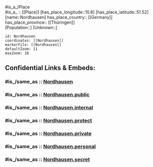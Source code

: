 ﻿---
confidential: public
isDeleted: false
location:
- 51.52
- 10.8
mapmarker: city
mapzoom:
- 7
- 12
SpocWebEntityId: 32948
tags:
- geo/City
type: City
---

#is_a_/Place  
#is_a_ :: [[Place]] 
[has_place_longitude::10.8] 
[has_place_latitude::51.52] 
[name::Nordhausen] 
has_place_country:: [[Germany]]  
has_place_province:: [[Thüringen]]  
[Population::] 
[Unknown::] 


```leaflet
id: Nordhausen
coordinates: [[Nordhausen]] 
markerFile: [[Nordhausen]] 
defaultZoom: 11 
maxZoom: 18
```


## Confidential Links & Embeds: 

### #is_/same_as :: [Nordhausen](/_Standards/Earth/Continent/Europe/Europe~Central/Germany/Germany~East/Thüringen/counties~TH/Nordhausen/cities~Nordhausen/Nordhausen-city/City/Nordhausen.md) 

### #is_/same_as :: [Nordhausen.public](/_public/Earth/Continent/Europe/Europe~Central/Germany/Germany~East/Thüringen/counties~TH/Nordhausen/cities~Nordhausen/Nordhausen-city/City/Nordhausen.public.md) 

### #is_/same_as :: [Nordhausen.internal](/_internal/Earth/Continent/Europe/Europe~Central/Germany/Germany~East/Thüringen/counties~TH/Nordhausen/cities~Nordhausen/Nordhausen-city/City/Nordhausen.internal.md) 

### #is_/same_as :: [Nordhausen.protect](/_protect/Earth/Continent/Europe/Europe~Central/Germany/Germany~East/Thüringen/counties~TH/Nordhausen/cities~Nordhausen/Nordhausen-city/City/Nordhausen.protect.md) 

### #is_/same_as :: [Nordhausen.private](/_private/Earth/Continent/Europe/Europe~Central/Germany/Germany~East/Thüringen/counties~TH/Nordhausen/cities~Nordhausen/Nordhausen-city/City/Nordhausen.private.md) 

### #is_/same_as :: [Nordhausen.personal](/_personal/Earth/Continent/Europe/Europe~Central/Germany/Germany~East/Thüringen/counties~TH/Nordhausen/cities~Nordhausen/Nordhausen-city/City/Nordhausen.personal.md) 

### #is_/same_as :: [Nordhausen.secret](/_secret/Earth/Continent/Europe/Europe~Central/Germany/Germany~East/Thüringen/counties~TH/Nordhausen/cities~Nordhausen/Nordhausen-city/City/Nordhausen.secret.md)

